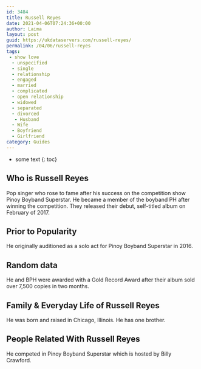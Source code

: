 ```yaml
---
id: 3484
title: Russell Reyes
date: 2021-04-06T07:24:36+00:00
author: Laima
layout: post
guid: https://ukdataservers.com/russell-reyes/
permalink: /04/06/russell-reyes
tags:
 - show love
  - unspecified
  - single
  - relationship
  - engaged
  - married
  - complicated
  - open relationship
  - widowed
  - separated
  - divorced
   - Husband
  - Wife
  - Boyfriend
  - Girlfriend
category: Guides
---
```


* some text
{: toc}


## Who is Russell Reyes
                  
                  
                  
Pop singer who rose to fame after his success on the competition show Pinoy Boyband Superstar. He became a member of the boyband PH after winning the competition. They released their debut, self-titled album on February of 2017.
                  
              
            
              
            
                
                
                
## Prior to Popularity
                  
                  
                  
He originally auditioned as a solo act for Pinoy Boyband Superstar in 2016.
                  
              
            
              
            
                
                
                
## Random data
                  
                  
                  
He and BPH were awarded with a Gold Record Award after their album sold over 7,500 copies in two months.
                  
              
            
              
            
                
                
                
## Family & Everyday Life of Russell Reyes
                  
                  
                  
He was born and raised in Chicago, Illinois. He has one brother.
                  
              
            
              
            
                
                
                
## People Related With Russell Reyes
                  
                  
                  
He competed in Pinoy Boyband Superstar which is hosted by Billy Crawford.
                  
              
            
              
            
                
              
            
              
              
            
            
              
            
          
          
          